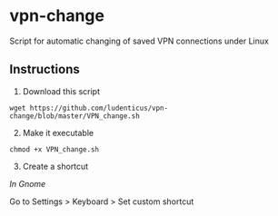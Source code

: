 # vpn-change

Script for automatic changing of saved VPN connections under Linux

## Instructions

1. Download this script

  `wget https://github.com/ludenticus/vpn-change/blob/master/VPN_change.sh`
  
2. Make it executable

  `chmod +x VPN_change.sh`

3. Create a shortcut

  *In Gnome*
  
  Go to Settings > Keyboard > Set custom shortcut

